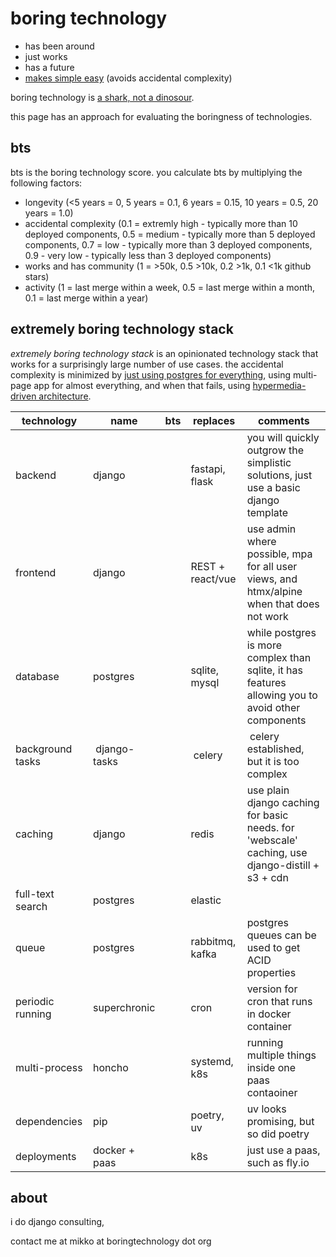 # boring technology

* has been around
* just works
* has a future
* [makes simple easy](https://www.youtube.com/watch?v=SxdOUGdseq4) (avoids accidental complexity)

boring technology is [a shark, not a dinosour](https://www.simplethread.com/relational-databases-arent-dinosaurs-theyre-sharks/).

this page has an approach for evaluating the boringness of technologies.

## bts

bts is the boring technology score. you calculate bts by multiplying the following factors:

* longevity (<5 years = 0, 5 years = 0.1, 6 years = 0.15, 10 years = 0.5, 20 years = 1.0)
* accidental complexity (0.1 = extremly high - typically more than 10 deployed components, 0.5 = medium - typically more than 5 deployed components, 0.7 = low - typically more than 3 deployed components, 0.9 - very low - typically less than 3 deployed components)
* works and has community (1 = &gt;50k, 0.5 &gt;10k, 0.2 &gt;1k, 0.1 &lt;1k github stars)
* activity (1 = last merge within a week, 0.5 = last merge within a month, 0.1 = last merge within a year)

## extremely boring technology stack

*extremely boring technology stack* is an opinionated technology stack that works for a
surprisingly large number of use cases. the accidental complexity is minimized by [just using
postgres for everything](https://www.amazingcto.com/postgres-for-everything/), using 
multi-page app for almost everything, and when that fails, using
[hypermedia-driven architecture](https://htmx.org/essays/hypermedia-driven-applications/).

|technology|name|bts|replaces|comments|
|---|---|---|---|---|
|backend|django||fastapi, flask|you will quickly outgrow the simplistic solutions, just use a basic django template|
|frontend|django||REST + react/vue|use admin where possible, mpa for all user views, and htmx/alpine when that does not work|
|database|postgres||sqlite, mysql|while postgres is more complex than sqlite, it has features allowing you to avoid other components
|background tasks| django-tasks|| celery| celery established, but it is too complex
|caching|django||redis|use plain django caching for basic needs. for 'webscale' caching, use django-distill + s3 + cdn
|full-text search|postgres||elastic|
|queue|postgres||rabbitmq, kafka|postgres queues can be used to get ACID properties
|periodic running|superchronic||cron|version for cron that runs in docker container
|multi-process|honcho||systemd, k8s|running multiple things inside one paas contaoiner
|dependencies|pip||poetry, uv|uv looks promising, but so did poetry
|deployments|docker + paas||k8s|just use a paas, such as fly.io

## about

i do django consulting,

contact me at mikko at boringtechnology dot org
